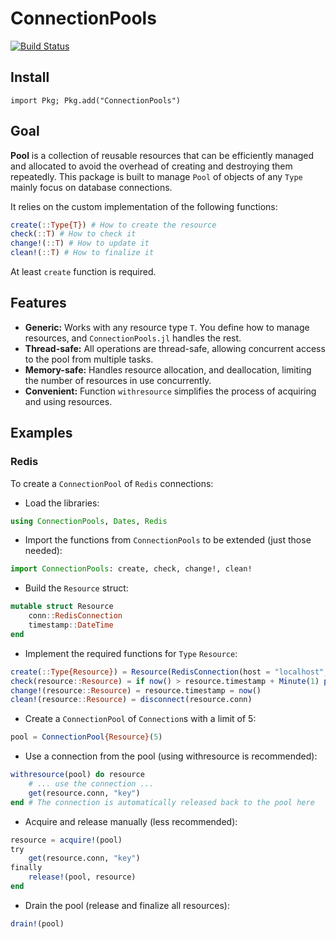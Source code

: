 # ConnectionPools

[![Build Status](https://github.com/AbrJA/Pools.jl/workflows/CI/badge.svg)](https://github.com/AbrJA/ConnectionPools.jl/actions)

## Install

```
import Pkg; Pkg.add("ConnectionPools")
```

## Goal

**Pool** is a collection of reusable resources that can be efficiently managed and allocated to avoid the overhead of creating and destroying them repeatedly. This package is built to manage `Pool` of objects of any `Type` mainly focus on database connections.

It relies on the custom implementation of the following functions:

```julia
create(::Type{T}) # How to create the resource
check(::T) # How to check it
change!(::T) # How to update it
clean!(::T) # How to finalize it
```

At least `create` function is required.

## Features

- **Generic:**  Works with any resource type `T`.  You define how to manage resources, and `ConnectionPools.jl` handles the rest.
- **Thread-safe:** All operations are thread-safe, allowing concurrent access to the pool from multiple tasks.
- **Memory-safe:** Handles resource allocation, and deallocation, limiting the number of resources in use concurrently.
- **Convenient:** Function `withresource` simplifies the process of acquiring and using resources.

## Examples

### Redis

To create a `ConnectionPool` of `Redis` connections:

- Load the libraries:
```julia
using ConnectionPools, Dates, Redis
```

- Import the functions from `ConnectionPools` to be extended (just those needed):
```julia
import ConnectionPools: create, check, change!, clean!
```

- Build the `Resource` struct:
```julia
mutable struct Resource
    conn::RedisConnection
    timestamp::DateTime
end
```

- Implement the required functions for `Type` `Resource`:
```julia
create(::Type{Resource}) = Resource(RedisConnection(host = "localhost", port = 6379, db = 3), now())
check(resource::Resource) = if now() > resource.timestamp + Minute(1) ping(resource.conn) end
change!(resource::Resource) = resource.timestamp = now()
clean!(resource::Resource) = disconnect(resource.conn)
```

- Create a `ConnectionPool` of `Connection`s with a limit of 5:
```julia
pool = ConnectionPool{Resource}(5)
```

- Use a connection from the pool (using withresource is recommended):
```julia
withresource(pool) do resource
    # ... use the connection ...
    get(resource.conn, "key")
end # The connection is automatically released back to the pool here
```

- Acquire and release manually (less recommended):
```julia
resource = acquire!(pool)
try
    get(resource.conn, "key")
finally
    release!(pool, resource)
end
```

- Drain the pool (release and finalize all resources):
```julia
drain!(pool)
```

